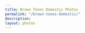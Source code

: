 ```yaml
---
title: Brown Tones Domestic Photos
permalink: "/brown-tones-domestic/"
description:
layout: photos
---
```

